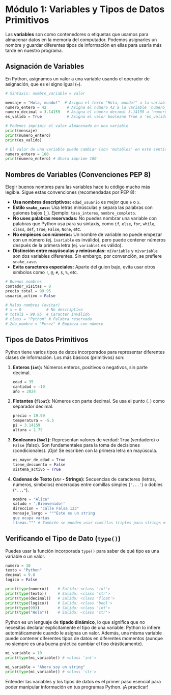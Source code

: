 # Módulo 1: Variables y Tipos de Datos Primitivos

Las **variables** son como contenedores o etiquetas que usamos para almacenar datos en la memoria del computador. Podemos asignarles un nombre y guardar diferentes tipos de información en ellas para usarla más tarde en nuestro programa.

## Asignación de Variables

En Python, asignamos un valor a una variable usando el operador de asignación, que es el signo igual (`=`).

```python
# Sintaxis: nombre_variable = valor

mensaje = "Hola, mundo!"  # Asigna el texto "Hola, mundo!" a la variable 'mensaje'
numero_entero = 42         # Asigna el número 42 a la variable 'numero_entero'
numero_decimal = 3.14159   # Asigna el número decimal 3.14159 a 'numero_decimal'
es_valido = True           # Asigna el valor booleano True a 'es_valido'

# Podemos imprimir el valor almacenado en una variable
print(mensaje)
print(numero_entero)
print(es_valido)

# El valor de una variable puede cambiar (son 'mutables' en este sentido)
numero_entero = 100
print(numero_entero) # Ahora imprime 100
```

## Nombres de Variables (Convenciones PEP 8)

Elegir buenos nombres para las variables hace tu código mucho más legible. Sigue estas convenciones (recomendadas por PEP 8):

*   **Usa nombres descriptivos:** `edad_usuario` es mejor que `e` o `x`.
*   **Estilo `snake_case`:** Usa letras minúsculas y separa las palabras con guiones bajos (`_`). Ejemplo: `tasa_interes`, `nombre_completo`.
*   **No uses palabras reservadas:** No puedes nombrar una variable con palabras que Python usa para su sintaxis, como `if`, `else`, `for`, `while`, `class`, `def`, `True`, `False`, `None`, etc.
*   **No empieces con números:** Un nombre de variable no puede empezar con un número (ej. `1variable` es inválido), pero puede contener números después de la primera letra (ej. `variable1` es válido).
*   **Distinción entre mayúsculas y minúsculas:** `miVariable` y `mivariable` son dos variables diferentes. Sin embargo, por convención, se prefiere `snake_case`.
*   **Evita caracteres especiales:** Aparte del guion bajo, evita usar otros símbolos como `!`, `@`, `#`, `$`, `%`, etc.

```python
# Buenos nombres
contador_visitas = 0
precio_total = 99.95
usuario_activo = False

# Malos nombres (evitar)
# x = 0           # No descriptivo
# total$ = 99.95  # Caracter inválido
# class = "Python" # Palabra reservada
# 2do_nombre = "Perez" # Empieza con número
```

## Tipos de Datos Primitivos

Python tiene varios tipos de datos incorporados para representar diferentes clases de información. Los más básicos (primitivos) son:

1.  **Enteros (`int`):** Números enteros, positivos o negativos, sin parte decimal.
    ```python
    edad = 35
    cantidad = -10
    año = 2024
    ```

2.  **Flotantes (`float`):** Números con parte decimal. Se usa el punto (`.`) como separador decimal.
    ```python
    precio = 19.99
    temperatura = -5.5
    pi = 3.14159
    altura = 1.75
    ```

3.  **Booleanos (`bool`):** Representan valores de verdad: `True` (verdadero) o `False` (falso). Son fundamentales para la toma de decisiones (condicionales). ¡Ojo! Se escriben con la primera letra en mayúscula.
    ```python
    es_mayor_de_edad = True
    tiene_descuento = False
    sistema_activo = True
    ```

4.  **Cadenas de Texto (`str` - Strings):** Secuencias de caracteres (letras, números, símbolos) encerradas entre comillas simples (`'...'`) o dobles (`"..."`).
    ```python
    nombre = "Alice"
    saludo = '¡Bienvenido!'
    direccion = "Calle Falsa 123"
    mensaje_largo = """Este es un string
    que ocupa varias
    líneas.""" # También se pueden usar comillas triples para strings multilínea
    ```

## Verificando el Tipo de Dato (`type()`)

Puedes usar la función incorporada `type()` para saber de qué tipo es una variable o un valor.

```python
numero = 10
texto = "Python"
decimal = 9.8
logico = False

print(type(numero))    # Salida: <class 'int'>
print(type(texto))     # Salida: <class 'str'>
print(type(decimal))   # Salida: <class 'float'>
print(type(logico))    # Salida: <class 'bool'>
print(type(99))        # Salida: <class 'int'>
print(type("Hola"))    # Salida: <class 'str'>
```

Python es un lenguaje de **tipado dinámico**, lo que significa que no necesitas declarar explícitamente el tipo de una variable. Python lo infiere automáticamente cuando le asignas un valor. Además, una misma variable puede contener diferentes tipos de datos en diferentes momentos (aunque no siempre es una buena práctica cambiar el tipo drásticamente).

```python
mi_variable = 10
print(type(mi_variable)) # <class 'int'>

mi_variable = "Ahora soy un string"
print(type(mi_variable)) # <class 'str'>
```

Entender las variables y los tipos de datos es el primer paso esencial para poder manipular información en tus programas Python. ¡A practicar!
